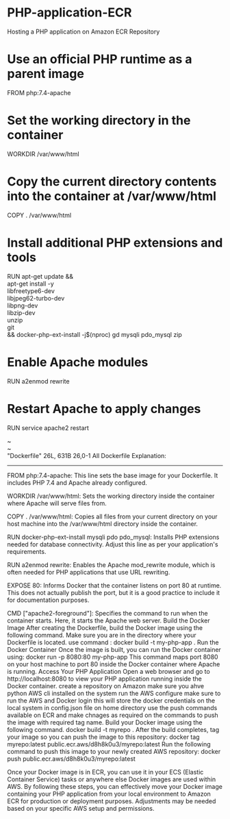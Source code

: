 # PHP-application-ECR
Hosting a PHP application on Amazon ECR Repository
# Use an official PHP runtime as a parent image
FROM php:7.4-apache

# Set the working directory in the container
WORKDIR /var/www/html

# Copy the current directory contents into the container at /var/www/html
COPY . /var/www/html

# Install additional PHP extensions and tools
RUN apt-get update && \
    apt-get install -y \
        libfreetype6-dev \
        libjpeg62-turbo-dev \
        libpng-dev \
        libzip-dev \
        unzip \
        git \
    && docker-php-ext-install -j$(nproc) gd mysqli pdo_mysql zip

# Enable Apache modules
RUN a2enmod rewrite

# Restart Apache to apply changes
RUN service apache2 restart

~                                                                                                                                                
~                                                                                                                                                
"Dockerfile" 26L, 631B                                                                                                         26,0-1        All
Dockerfile Explanation:
*************************************
FROM php:7.4-apache: This line sets the base image for your Dockerfile. It includes PHP 7.4 and Apache already configured.

WORKDIR /var/www/html: Sets the working directory inside the container where Apache will serve files from.

COPY . /var/www/html: Copies all files from your current directory on your host machine into the /var/www/html directory inside the container.

RUN docker-php-ext-install mysqli pdo pdo_mysql: Installs PHP extensions needed for database connectivity. Adjust this line as per your application's requirements.

RUN a2enmod rewrite: Enables the Apache mod_rewrite module, which is often needed for PHP applications that use URL rewriting.

EXPOSE 80: Informs Docker that the container listens on port 80 at runtime. This does not actually publish the port, but it is a good practice to include it for documentation purposes.

CMD ["apache2-foreground"]: Specifies the command to run when the container starts. Here, it starts the Apache web server.
Build the Docker Image
After creating the Dockerfile, build the Docker image using the following command. Make sure you are in the directory where your Dockerfile is located.
use command :  docker build -t my-php-app .
Run the Docker Container
Once the image is built, you can run the Docker container using:
docker run -p 8080:80 my-php-app
This command maps port 8080 on your host machine to port 80 inside the Docker container where Apache is running.
Access Your PHP Application
Open a web browser and go to http://localhost:8080 to view your PHP application running inside the Docker container.
create a repository on Amazon
make sure you ahve python AWS cli installed on the system
run the AWS configure
make sure to run the AWS and Docker login
this will store the docker credentials on the local system in config.json file on home directory
use the push commands available on ECR and make chnages as required on the commands to push the image with required tag name.
Build your Docker image using the following command.
docker build -t myrepo .
After the build completes, tag your image so you can push the image to this repository:
docker tag myrepo:latest public.ecr.aws/d8h8k0u3/myrepo:latest
Run the following command to push this image to your newly created AWS repository:
docker push public.ecr.aws/d8h8k0u3/myrepo:latest

Once your Docker image is in ECR, you can use it in your ECS (Elastic Container Service) tasks or anywhere else Docker images are used within AWS.
By following these steps, you can effectively move your Docker image containing your PHP application from your local environment to Amazon ECR for production or deployment purposes. Adjustments may be needed based on your specific AWS setup and permissions.


